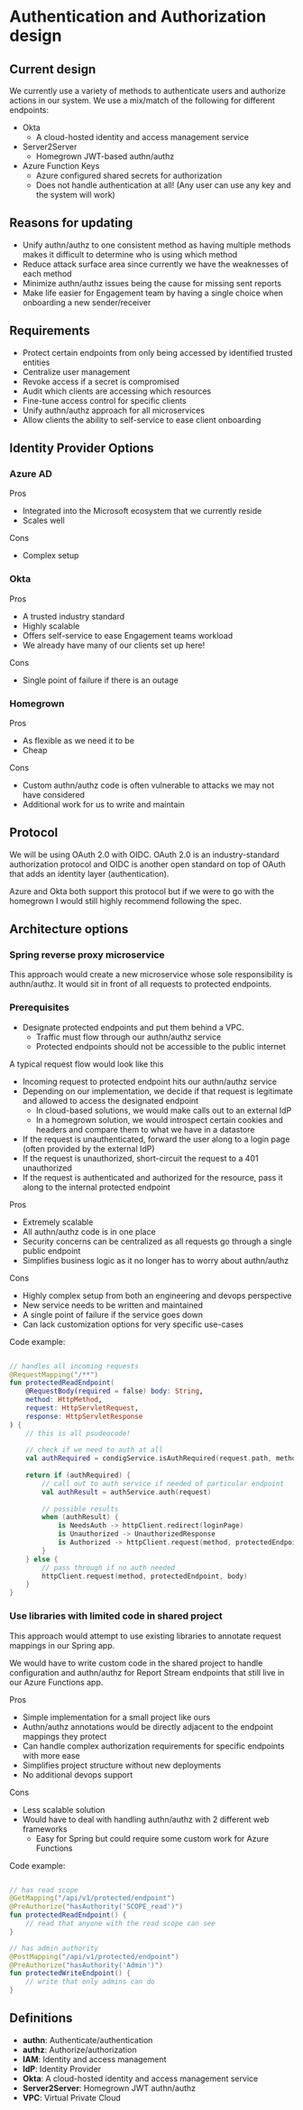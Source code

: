 # Authentication and Authorization design

## Current design

We currently use a variety of methods to authenticate users and authorize actions in our system. 
We use a mix/match of the following for different endpoints:

- Okta
  - A cloud-hosted identity and access management service
- Server2Server
  - Homegrown JWT-based authn/authz
- Azure Function Keys
  - Azure configured shared secrets for authorization
  - Does not handle authentication at all! (Any user can use any key and the system will work)

## Reasons for updating

- Unify authn/authz to one consistent method as having multiple methods makes it difficult to determine who is using which method
- Reduce attack surface area since currently we have the weaknesses of each method
- Minimize authn/authz issues being the cause for missing sent reports
- Make life easier for Engagement team by having a single choice when onboarding a new sender/receiver

## Requirements

- Protect certain endpoints from only being accessed by identified trusted entities
- Centralize user management
- Revoke access if a secret is compromised
- Audit which clients are accessing which resources
- Fine-tune access control for specific clients
- Unify authn/authz approach for all microservices
- Allow clients the ability to self-service to ease client onboarding

## Identity Provider Options

### Azure AD

Pros
- Integrated into the Microsoft ecosystem that we currently reside
- Scales well

Cons
- Complex setup
 
### Okta

Pros
- A trusted industry standard
- Highly scalable
- Offers self-service to ease Engagement teams workload
- We already have many of our clients set up here!

Cons
- Single point of failure if there is an outage

### Homegrown

Pros
- As flexible as we need it to be
- Cheap

Cons
- Custom authn/authz code is often vulnerable to attacks we may not have considered
- Additional work for us to write and maintain

## Protocol

We will be using OAuth 2.0 with OIDC. OAuth 2.0 is an industry-standard authorization protocol and OIDC is
another open standard on top of OAuth that adds an identity layer (authentication).

Azure and Okta both support this protocol but if we were to go with the homegrown I would still highly recommend 
following the spec.

## Architecture options

### Spring reverse proxy microservice

This approach would create a new microservice whose sole responsibility is authn/authz. It would sit in front of
all requests to protected endpoints.

### Prerequisites
- Designate protected endpoints and put them behind a VPC.
  - Traffic must flow through our authn/authz service  
  - Protected endpoints should not be accessible to the public internet

A typical request flow would look like this
- Incoming request to protected endpoint hits our authn/authz service
- Depending on our implementation, we decide if that request is legitimate and allowed to access the designated endpoint
  - In cloud-based solutions, we would make calls out to an external IdP
  - In a homegrown solution, we would introspect certain cookies and headers and compare them to what we have in a datastore
- If the request is unauthenticated, forward the user along to a login page (often provided by the external IdP)
- If the request is unauthorized, short-circuit the request to a 401 unauthorized
- If the request is authenticated and authorized for the resource, pass it along to the internal protected endpoint

Pros
- Extremely scalable
- All authn/authz code is in one place
- Security concerns can be centralized as all requests go through a single public endpoint
- Simplifies business logic as it no longer has to worry about authn/authz

Cons
- Highly complex setup from both an engineering and devops perspective
- New service needs to be written and maintained
- A single point of failure if the service goes down
- Can lack customization options for very specific use-cases

Code example:
```kotlin

// handles all incoming requests
@RequestMapping("/**")
fun protectedReadEndpoint(
    @RequestBody(required = false) body: String,
    method: HttpMethod, 
    request: HttpServletRequest,
    response: HttpServletResponse
) {
    // this is all psudeocode!
    
    // check if we need to auth at all
    val authRequired = condigService.isAuthRequired(request.path, method)
    
    return if (authRequired) {
        // call out to auth service if needed of particular endpoint
        val authResult = authService.auth(request)
        
        // possible results
        when (authResult) {
            is NeedsAuth -> httpClient.redirect(loginPage)
            is Unauthorized -> UnauthorizedResponse
            is Authorized -> httpClient.request(method, protectedEndpoint, body)
        }
    } else {
        // pass through if no auth needed
        httpClient.request(method, protectedEndpoint, body)
    }
}

```

### Use libraries with limited code in shared project

This approach would attempt to use existing libraries to annotate request mappings in our Spring app.

We would have to write custom code in the shared project to handle configuration and authn/authz for Report Stream
endpoints that still live in our Azure Functions app.

Pros
- Simple implementation for a small project like ours
- Authn/authz annotations would be directly adjacent to the endpoint mappings they protect
- Can handle complex authorization requirements for specific endpoints with more ease
- Simplifies project structure without new deployments
- No additional devops support

Cons
- Less scalable solution
- Would have to deal with handling authn/authz with 2 different web frameworks
  -  Easy for Spring but could require some custom work for Azure Functions

Code example:
```kotlin

// has read scope
@GetMapping("/api/v1/protected/endpoint")
@PreAuthorize("hasAuthority('SCOPE_read')")  
fun protectedReadEndpoint() {
    // read that anyone with the read scope can see
}

// has admin authority
@PostMapping("/api/v1/protected/endpoint")
@PreAuthorize("hasAuthority('Admin')")
fun protectedWriteEndpoint() {
    // write that only admins can do
}
```

## Definitions

- **authn**: Authenticate/authentication
- **authz**: Authorize/authorization
- **IAM**: Identity and access management
- **IdP**: Identity Provider
- **Okta**: A cloud-hosted identity and access management service
- **Server2Server**: Homegrown JWT authn/authz
- **VPC**: Virtual Private Cloud